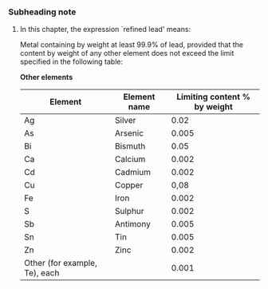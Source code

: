### Subheading note

1. In this chapter, the expression `refined lead' means:

    Metal containing by weight at least 99.9% of lead, provided that the content by weight of any other element does not exceed the limit specified in the following table:

    **Other elements**

    | Element                       | Element name | Limiting content % by weight |
    |-------------------------------|--------------|------------------------------|
    | Ag                            | Silver       | 0.02                         |
    | As                            | Arsenic      | 0.005                        |
    | Bi                            | Bismuth      | 0.05                         |
    | Ca                            | Calcium      | 0.002                        |
    | Cd                            | Cadmium      | 0.002                        |
    | Cu                            | Copper       | 0,08                         |
    | Fe                            | Iron         | 0.002                        |
    | S                             | Sulphur      | 0.002                        |
    | Sb                            | Antimony     | 0.005                        |
    | Sn                            | Tin          | 0.005                        |
    | Zn                            | Zinc         | 0.002                        |
    | Other (for example, Te), each |              | 0.001                        |


